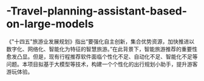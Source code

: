 # -Travel-planning-assistant-based-on-large-models
《"十四五"旅游业发展规划》指出“要强化自主创新，集合优势资源，加快推进以数字化、网络化、智能化为特征的智慧旅游。”在此背景下，智能旅游推荐的重要性愈发凸显。但是，现有行程推荐软件面临个性化不足、自动化不足、智能化不足等问题。本项目拟基于大模型等技术，构建一个个性化的出行规划小助手，提升游客游玩体验。
